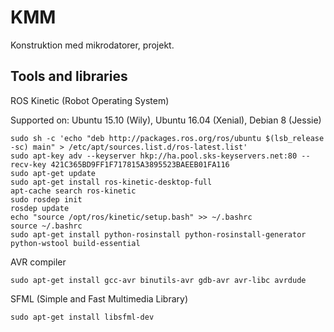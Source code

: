 # KMM
Konstruktion med mikrodatorer, projekt.

## Tools and libraries
ROS Kinetic (Robot Operating System)

Supported on: Ubuntu 15.10 (Wily), Ubuntu 16.04 (Xenial), Debian 8 (Jessie)

```
sudo sh -c 'echo "deb http://packages.ros.org/ros/ubuntu $(lsb_release -sc) main" > /etc/apt/sources.list.d/ros-latest.list'
sudo apt-key adv --keyserver hkp://ha.pool.sks-keyservers.net:80 --recv-key 421C365BD9FF1F717815A3895523BAEEB01FA116
sudo apt-get update
sudo apt-get install ros-kinetic-desktop-full
apt-cache search ros-kinetic
sudo rosdep init
rosdep update
echo "source /opt/ros/kinetic/setup.bash" >> ~/.bashrc
source ~/.bashrc
sudo apt-get install python-rosinstall python-rosinstall-generator python-wstool build-essential
```

AVR compiler

```
sudo apt-get install gcc-avr binutils-avr gdb-avr avr-libc avrdude
```

SFML (Simple and Fast Multimedia Library)

```
sudo apt-get install libsfml-dev
```
